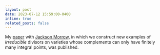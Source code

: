 ```yaml
---
layout: post
date: 2023-07-12 15:59:00-0400
inline: true
related_posts: false
---
```


My [paper](https://academic.oup.com/imrn/advance-article-abstract/doi/10.1093/imrn/rnad147/7223456?utm_source=advanceaccess&utm_campaign=imrn&utm_medium=email&login=false) with [Jackson Morrow](https://sites.google.com/site/jacksonsalvatoremorrow/), in which we construct new examples of *irreducible* divisors on varieties whose complements can only have finitely many integral points, was published.
